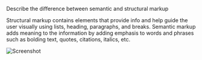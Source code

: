 Describe the difference between semantic and structural markup

Structural markup contains elements that provide info and help guide the user visually using lists, heading, paragraphs, and breaks.
Semantic markup adds meaning to the information by adding emphasis to words and phrases such as bolding text, quotes, citations, italics, etc.

![Screenshot](./images/-drinkingsoda.jpg)
